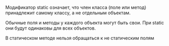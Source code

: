 Модификатор static означает, что член класса (поле или метод) принадлежит самому классу, а не отдельным объектам.

Обычные поля и методы у каждого объекта могут быть свои. При static они будут одинаковы для всех объектов. 

В статическом методе нельзя обращаться к не статическим полям